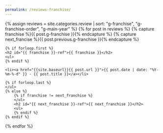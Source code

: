 ```yaml
---
permalink: /reviews-franchise/
---
```


<div>
{% assign reviews = site.categories.review | sort: "g-franchise", "g-franchise-order", "g-main-year" %}
{% for post in reviews %}
    {% capture franchise %}{{ post.g-franchise }}{% endcapture %}
    {% capture next_francise %}{{ post.previous.g-franchise }}{% endcapture %}

    {% if forloop.first %}
    <h2 id="{{ franchise }}-ref">{{ franchise }}</h2>
    <ul>
    {% endif %}

    <li><a href="{{site.baseurl}}{{ post.url }}">{{ post.date | date: "%Y-%m-%-d" }} - {{ post.title }}</a></li>

    {% if forloop.last %}
    </ul>
    {% else %}
        {% if franchise != next_franchise %}
        </ul>
        <h2 id="{{ next_franchise }}-ref">{{ next_franchise }}</h2>
        <ul>
        {% endif %}
    {% endif %}
{% endfor %}
</div>
